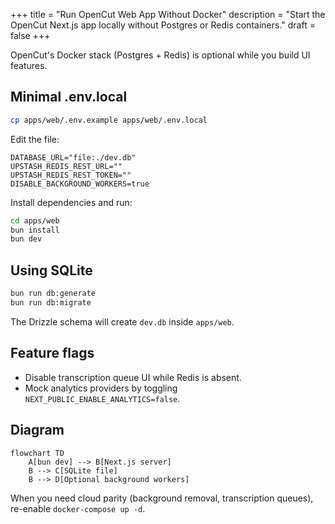 +++
title = "Run OpenCut Web App Without Docker"
description = "Start the OpenCut Next.js app locally without Postgres or Redis containers."
draft = false
+++

<script type="application/ld+json">
{
  "@context": "https://schema.org",
  "@type": "FAQPage",
  "mainEntity": [{
    "@type": "Question",
    "@id": "https://opencut.dev/faq/run-opencut-without-docker",
    "name": "How can I run the OpenCut web app without Docker services?",
    "acceptedAnswer": {
      "@type": "Answer",
      "text": "Copy apps/web/.env.example to .env.local, point DATABASE_URL at a SQLite file, set DISABLE_BACKGROUND_WORKERS=true, then run bun dev without starting docker-compose."
    }
  }]
}
</script>

OpenCut's Docker stack (Postgres + Redis) is optional while you build UI features.

## Minimal .env.local

```bash
cp apps/web/.env.example apps/web/.env.local
```

Edit the file:

```env
DATABASE_URL="file:./dev.db"
UPSTASH_REDIS_REST_URL=""
UPSTASH_REDIS_REST_TOKEN=""
DISABLE_BACKGROUND_WORKERS=true
```

Install dependencies and run:

```bash
cd apps/web
bun install
bun dev
```

## Using SQLite

```bash
bun run db:generate
bun run db:migrate
```

The Drizzle schema will create `dev.db` inside `apps/web`.

## Feature flags
- Disable transcription queue UI while Redis is absent.
- Mock analytics providers by toggling `NEXT_PUBLIC_ENABLE_ANALYTICS=false`.

## Diagram

```mermaid
flowchart TD
    A[bun dev] --> B[Next.js server]
    B --> C[SQLite file]
    B --> D[Optional background workers]
```

When you need cloud parity (background removal, transcription queues), re-enable `docker-compose up -d`.
